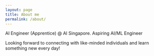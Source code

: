 ```yaml
---
layout: page
title: About me
permalink: /about/
---
```


[](images/profile_200.jpg)


AI Engineer (Apprentice) @ AI Singapore. Aspiring AI/ML Engineer 

Looking forward to connecting with like-minded individuals and learn something new every day! 
